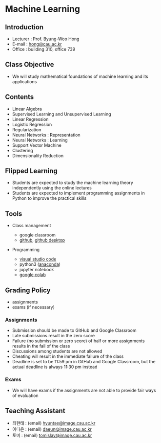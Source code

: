 # Machine Learning

## Introduction

- Lecturer : Prof. Byung-Woo Hong
- E-mail : hong@cau.ac.kr
- Office : building 310, office 739

## Class Objective

- We will study mathematical foundations of machine learning and its applications

## Contents

- Linear Algebra
- Supervised Learning and Unsupervised Learning
- Linear Regression
- Logistic Regression
- Regularization
- Neural Networks : Representation
- Neural Networks : Learning
- Support Vector Machine
- Clustering
- Dimensionality Reduction

## Flipped Learning

- Students are expected to study the machine learning theory independently using the online lectures
- Students are expected to implement programming assignments in Python to improve the practical skills

## Tools

- Class management
  - google classroom
  - [github](https://github.com), [github desktop](https://desktop.github.com)

- Programming
  - [visual studio code](https://code.visualstudio.com)
  - python3 ([anaconda](https://www.anaconda.com))
  - jupyter notebook
  - [google colab](https://colab.research.google.com)

## Grading Policy

- assignments
- exams (if necessary)

### Assignments

- Submission should be made to GitHub and Google Classroom 
- Late submissions result in the zero score
- Failure (no submission or zero score) of half or more assignments results in the fail of the class
- Discussions among students are not allowed
- Cheating will result in the immediate failure of the class
- Deadline is set to be 11:59 pm in GitHub and Google Classroom, but the actual deadline is always 11:30 pm instead

### Exams

- We will have exams if the assignments are not able to provide fair ways of evaluation

## Teaching Assistant

- 최현태 : (email) hyuntae@image.cau.ac.kr
- 이다은 : (email) daeun@image.cau.ac.kr
- 토미 : (email) tomislav@image.cau.ac.kr
